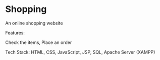 # Shopping
An online shopping website 

Features:

Check the items, Place an order

Tech Stack: HTML, CSS, JavaScript, JSP, SQL, Apache Server (XAMPP)

 
